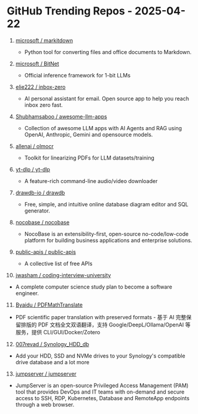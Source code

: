 # GitHub Trending Repos - 2025-04-22

1. [microsoft /    markitdown](https://github.com/microsoft/markitdown)
   - Python tool for converting files and office documents to Markdown.

2. [microsoft /    BitNet](https://github.com/microsoft/BitNet)
   - Official inference framework for 1-bit LLMs

3. [elie222 /    inbox-zero](https://github.com/elie222/inbox-zero)
   - AI personal assistant for email. Open source app to help you reach inbox zero fast.

4. [Shubhamsaboo /    awesome-llm-apps](https://github.com/Shubhamsaboo/awesome-llm-apps)
   - Collection of awesome LLM apps with AI Agents and RAG using OpenAI, Anthropic, Gemini and opensource models.

5. [allenai /    olmocr](https://github.com/allenai/olmocr)
   - Toolkit for linearizing PDFs for LLM datasets/training

6. [yt-dlp /    yt-dlp](https://github.com/yt-dlp/yt-dlp)
   - A feature-rich command-line audio/video downloader

7. [drawdb-io /    drawdb](https://github.com/drawdb-io/drawdb)
   - Free, simple, and intuitive online database diagram editor and SQL generator.

8. [nocobase /    nocobase](https://github.com/nocobase/nocobase)
   - NocoBase is an extensibility-first, open-source no-code/low-code platform for building business applications and enterprise solutions.

9. [public-apis /    public-apis](https://github.com/public-apis/public-apis)
   - A collective list of free APIs

10. [jwasham /    coding-interview-university](https://github.com/jwasham/coding-interview-university)
   - A complete computer science study plan to become a software engineer.

11. [Byaidu /    PDFMathTranslate](https://github.com/Byaidu/PDFMathTranslate)
   - PDF scientific paper translation with preserved formats - 基于 AI 完整保留排版的 PDF 文档全文双语翻译，支持 Google/DeepL/Ollama/OpenAI 等服务，提供 CLI/GUI/Docker/Zotero

12. [007revad /    Synology_HDD_db](https://github.com/007revad/Synology_HDD_db)
   - Add your HDD, SSD and NVMe drives to your Synology's compatible drive database and a lot more

13. [jumpserver /    jumpserver](https://github.com/jumpserver/jumpserver)
   - JumpServer is an open-source Privileged Access Management (PAM) tool that provides DevOps and IT teams with on-demand and secure access to SSH, RDP, Kubernetes, Database and RemoteApp endpoints through a web browser.

